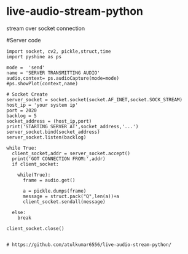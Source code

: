 # live-audio-stream-python
stream over socket connection 


#Server code

    import socket, cv2, pickle,struct,time
    import pyshine as ps

    mode =  'send'
    name = 'SERVER TRANSMITTING AUDIO'
    audio,context= ps.audioCapture(mode=mode)
    #ps.showPlot(context,name)

    # Socket Create
    server_socket = socket.socket(socket.AF_INET,socket.SOCK_STREAM)
    host_ip = 'your system ip'
    port = 2020
    backlog = 5
    socket_address = (host_ip,port)
    print('STARTING SERVER AT',socket_address,'...')
    server_socket.bind(socket_address)
    server_socket.listen(backlog)

    while True:
      client_socket,addr = server_socket.accept()
      print('GOT CONNECTION FROM:',addr)
      if client_socket:

        while(True):
          frame = audio.get()

          a = pickle.dumps(frame)
          message = struct.pack("Q",len(a))+a
          client_socket.sendall(message)

      else:
        break

    client_socket.close()			


    # https://github.com/atulkumar6556/live-audio-stream-python/
